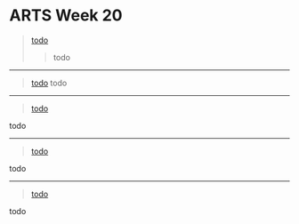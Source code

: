 # ARTS Week 20
>[todo](todo)
>> todo

***
>[todo](todo)
todo

***
>[todo](todo)

todo 

***
>[todo](todo)

todo

***
>[todo](todo)
> 
todo